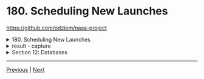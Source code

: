 # 180. Scheduling New Launches

https://github.com/odziem/nasa-project

<details>
  <summary>  180. Scheduling New Launches </summary>

-   `server/src/models/launches.model.js` 

```
const launchesDatabase = require('./launches.mongo');
const planets = require('./planets.mongo');

const DEFAULT_FLIGHT_NUMBER = 100;

const launches = new Map();

const launch = {
    flightNumber: 100,
    mission: 'Kepler Exploration X',
    rocket: 'Explorer IS1',
    launchDate: new Date('December 27, 2030'),
    target: 'Kepler-442 b',
    customer: ['ZTM', 'NASA'],
    upcoming: true,
    success: true
};

saveLaunch(launch);

function existsLaunchWithId(launchId){
    return launches.has(launchId)
}

async function getLatestFlightNumber(){
    const latestLaunch = await launchesDatabase
        .findOne()
        .sort('-flightNumber');

    if (!latestLaunch){
        return DEFAULT_FLIGHT_NUMBER;
    }

    return latestLaunch.flightNumber;
}

async function getAllLaunches () {
    return await launchesDatabase
        .find({}, { '_id': 0, '__v': 0 });
}

async function saveLaunch(lauch) {
    const planet = await planets.findOne({
        keplerName: launch.target
    });

    if (!planet) {
        throw new Error('No Matching planet found');
    }

    await launchesDatabase.updateOne({
        flightNumber: lauch.flightNumber,
    }, launch, {
        upsert: true,        
    })
}

async function scheduleNewLaunch(launch) {
    const newFlightNumber = await getLatestFlightNumber() + 1;

    const newLaunch = Object.assign(launch, {
        success: true,
        upcoming: true,
        customer: ['Zero to Mastery', 'NASA'],
        flightNumber: newFlightNumber,
    });

    await saveLaunch(newL);
}

function abortLaunchById (launchId) {
    const aborted = launches.get(launchId);
    aborted.upcoming = false;
    aborted.success = false;
    return aborted;    
}

module.exports = {
    existsLaunchWithId,
    getAllLaunches,
    scheduleNewLaunch,
    abortLaunchById,
}
```

-   `server/src/routes/launches.controller.js`

```
const { 
    getAllLaunches, 
    scheduleNewLaunch, 
    existsLaunchWithId,
    abortLaunchById,
} = require('../../models/launches.model');

async function httpGetAllLaunches(req, res) {
    return res.status(200).json(await getAllLaunches());
}

async function httpAddNewLaunch (req, res) {
    const launch = req.body;

    if (!launch.mission || !launch.rocket || !launch.launchDate
      || !launch.target) {
        return res.status(400).json({
          error: 'Missing required launch property',
        });
      }
  
    launch.launchDate = new Date(launch.launchDate);
    if (isNaN(launch.launchDate)) {
      return res.status(400).json({
        error: 'Invalid launch date',
      });
    }

    await scheduleNewLaunch(launch);
    return res.status(201).json(launch);
}

function httpAbortLaunch (req, res) {
  const launchId = Number(req.params.id);

  if (!existsLaunchWithId(launchId)){
    return res.status(404).json({
      error: 'Lauch not found',
    });
  }

  const aborted = abortLaunchById(launchId);
  return res.status(200).json(aborted);
}

module.exports = {
    httpGetAllLaunches,
    httpAddNewLaunch,
    httpAbortLaunch,
}
```
</details>

<details>
  <summary> result - capture </summary>

- run `npm run deploy` to see the result

```
...
> nasa-project-api@1.0.0 start
> node src/server.js

MongoDB connection ready!
8 habitable planets found!
Listening on port 8000...
```

-   on postman `POST localhost:8000/launches`
```
{
    "mission": "ZTM160",
    "rocket": "ZTM Starship",
    "target": "Kepler-62 f",
    "launchDate": "July 1, 2028"

}
```

<p align="center" >
    <img src="../imags/180_Scheduling-New-Launches.png" width="90%" > 
    <img src="../imags/180_Scheduling-New-Launches_2.png" width="90%" > 
</p> 

</details>

<details>
  <summary> Section 12: Databases </summary>

  - [Codebase: s12_nasa-project-pm2](../src/s12_nasa-project-pm2/)

</details>

---

[Previous](./179_Getting-Latest-Flight-Number.md) | [Next](./181_Investigating-A-Mongoose-Mystery.md)
